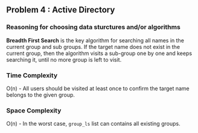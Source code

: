 ## Problem 4 : Active Directory

### Reasoning for choosing data sturctures and/or algorithms

**Breadth First Search** is the key algorithm for searching all names in the current group and sub groups. If the target name does not exist in the current group, then the algorithm visits a sub-group one by one and keeps searching it, until no more group is left to visit.

### Time Complexity

O(n) - All users should be visited at least once to confirm the target name belongs to the given group.

### Space Complexity

O(n) - In the worst case, `group_ls` list can contains all existing groups.
